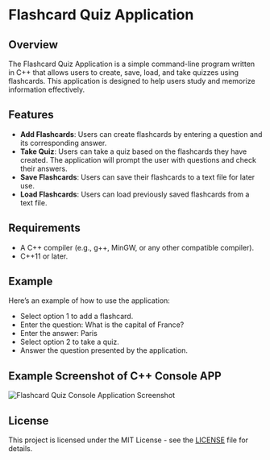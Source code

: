 # Flashcard Quiz Application

## Overview

The Flashcard Quiz Application is a simple command-line program written in C++ that allows users to create, save, load, and take quizzes using flashcards. This application is designed to help users study and memorize information effectively.

## Features

- **Add Flashcards**: Users can create flashcards by entering a question and its corresponding answer.
- **Take Quiz**: Users can take a quiz based on the flashcards they have created. The application will prompt the user with questions and check their answers.
- **Save Flashcards**: Users can save their flashcards to a text file for later use.
- **Load Flashcards**: Users can load previously saved flashcards from a text file.

## Requirements

- A C++ compiler (e.g., g++, MinGW, or any other compatible compiler).
- C++11 or later.

## Example

Here’s an example of how to use the application:

- Select option 1 to add a flashcard.
- Enter the question: What is the capital of France?
- Enter the answer: Paris
- Select option 2 to take a quiz.
- Answer the question presented by the application.

## Example Screenshot of C++ Console APP
![Flashcard Quiz Console Application Screenshot](https://github.com/user-attachments/assets/89782f4d-1292-4642-a77b-c91ddc4bbae7)

## License
This project is licensed under the MIT License - see the [LICENSE](https://github.com/Samuelson777/Flashcard-Quiz-Application/blob/main/LICENSE) file for details.
